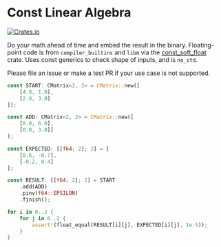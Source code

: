 # Const Linear Algebra 

[![Crates.io][crates_img]][crates_lnk]

[crates_img]: https://img.shields.io/crates/v/constgebra.svg
[crates_lnk]: https://crates.io/crates/constgebra

Do your math ahead of time and embed the result in the binary. Floating-point code is from `compiler_builtins` and `libm` via the [const_soft_float](https://crates.io/crates/const_soft_float) crate. Uses const generics to check shape of inputs, and is `no_std`.

Please file an issue or make a test PR if your use case is not supported.


```rust
const START: CMatrix<2, 2> = CMatrix::new([
    [4.0, 1.0], 
    [2.0, 3.0]
]);

const ADD: CMatrix<2, 2> = CMatrix::new([
    [0.0, 6.0], 
    [0.0, 3.0]]
);

const EXPECTED: [[f64; 2]; 2] = [
    [0.6, -0.7], 
    [-0.2, 0.4]
];

const RESULT: [[f64; 2]; 2] = START
    .add(ADD)
    .pinv(f64::EPSILON)
    .finish();

for i in 0..2 {
    for j in 0..2 {
        assert!(float_equal(RESULT[i][j], EXPECTED[i][j], 1e-5));
    }
}
```
